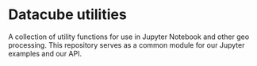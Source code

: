 # Datacube utilities
A collection of utility functions for use in Jupyter Notebook and other geo processing. This repository serves as a common module for our Jupyter examples and our API.
